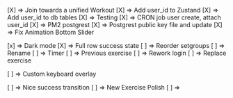 [X] => Join towards a unified Workout
[X] => Add user_id to Zustand
[X] => Add user_id to db tables
[X] => Testing
[X] => CRON job user create, attach user_id
[X] => PM2 postgrest
[X] => Postgrest public key file and update
[X] => Fix Animation Bottom Slider

[x] => Dark mode
[X] => Full row success state
[ ] => Reorder setgroups
[ ] => Rename
[ ] => Timer
[ ] => Previous exercise
[ ] => Rework login
[ ] => Replace exercise

[ ] => Custom keyboard overlay

[ ] => Nice success transition
[ ] => New Exercise Polish
[ ] =>
